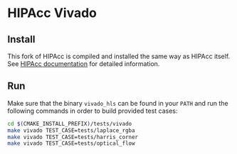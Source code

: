 # HIPAcc Vivado #

## Install ##

This fork of HIPAcc is compiled and installed the same way as HIPAcc itself.
See [HIPAcc documentation](http://hipacc-lang.org/install.html) for detailed
information.

## Run ##

Make sure that the binary `vivado_hls` can be found in your `PATH` and run the
following commands in order to build provided test cases:

```bash
cd $(CMAKE_INSTALL_PREFIX)/tests/vivado
make vivado TEST_CASE=tests/laplace_rgba
make vivado TEST_CASE=tests/harris_corner
make vivado TEST_CASE=tests/optical_flow
```

